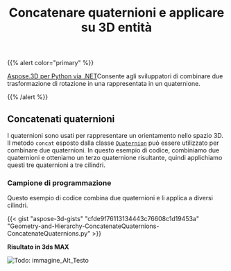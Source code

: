 ﻿---
title: Concatenare quaternioni e applicare su 3D entità
type: docs
weight: 50
url: /it/python-net/concatenate-quaternions-and-apply-on-3d-entities/
description: Aspose.3D per Python via .NET consente agli sviluppatori di combinare due trasformazioni di rotazione in una rappresentata in un quaternione.
---
{{% alert color="primary" %}} 

[Aspose.3D per Python via .NET](https://www.aspose.com/products/3d)Consente agli sviluppatori di combinare due trasformazione di rotazione in una rappresentata in un quaternione.

{{% /alert %}} 
## **Concatenati quaternioni**
I quaternioni sono usati per rappresentare un orientamento nello spazio 3D. Il metodo `concat` esposto dalla classe [`Quaternion`](https://reference.aspose.com/3d/net/aspose.threed.utilities/quaternion) può essere utilizzato per combinare due quaternioni. In questo esempio di codice, combiniamo due quaternioni e otteniamo un terzo quaternione risultante, quindi applichiamo questi tre quaternioni a tre cilindri.
### **Campione di programmazione**
Questo esempio di codice combina due quaternioni e li applica a diversi cilindri.

{{< gist "aspose-3d-gists" "cfde9f76113134443c76608c1d19453a" "Geometry-and-Hierarchy-ConcatenateQuaternions-ConcatenateQuaternions.py" >}}


**Risultato in 3ds MAX**

![Todo: immagine_Alt_Testo](concatenate-quaternions-and-apply-on-3d-entities_1.png)
